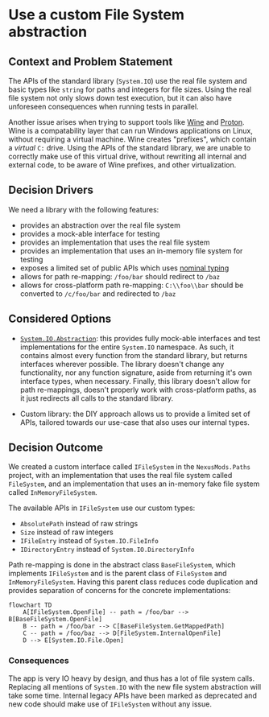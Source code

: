 # Use a custom File System abstraction

## Context and Problem Statement

The APIs of the standard library (`System.IO`) use the real file system and basic types like `string` for paths and
integers for file sizes. Using the real file system not only slows down test execution, but it can also have unforeseen
consequences when running tests in parallel.

Another issue arises when trying to support tools like [Wine](https://winehq.org)
and [Proton](https://github.com/ValveSoftware/Proton). Wine is a compatability layer that can run Windows applications
on Linux, without requiring a virtual machine. Wine creates "prefixes", which contain a _virtual_ `C:` drive. Using the
APIs of the standard library, we are unable to correctly make use of this virtual drive, without rewriting all internal
and external code, to be aware of Wine prefixes, and other virtualization.

## Decision Drivers

We need a library with the following features:

- provides an abstraction over the real file system
- provides a mock-able interface for testing
- provides an implementation that uses the real file system
- provides an implementation that uses an in-memory file system for testing
- exposes a limited set of public APIs which uses [nominal typing](../project/0004-use-nominal-typing.md)
- allows for path re-mapping: `/foo/bar` should redirect to `/baz`
- allows for cross-platform path re-mapping: `C:\\foo\\bar` should be converted to `/c/foo/bar` and redirected to `/baz`

## Considered Options

- [`System.IO.Abstraction`](https://github.com/TestableIO/System.IO.Abstractions): this provides fully mock-able
  interfaces and test implementations for the entire `System.IO` namespace. As such, it contains almost every function
  from the standard library, but returns interfaces wherever possible. The library doesn't change any functionality, nor
  any function signature, aside from returning it's own interface types, when necessary. Finally, this library doesn't
  allow for path re-mappings, doesn't properly work with cross-platform paths, as it just redirects all calls to the
  standard library.

- Custom library: the DIY approach allows us to provide a limited set of APIs, tailored towards our use-case that also
  uses our internal types.

## Decision Outcome

We created a custom interface called `IFileSystem` in the `NexusMods.Paths` project, with an implementation that uses
the real file system called `FileSystem`, and an implementation that uses an in-memory fake file system
called `InMemoryFileSystem`.

The available APIs in `IFileSystem` use our custom types:

- `AbsolutePath` instead of raw strings
- `Size` instead of raw integers
- `IFileEntry` instead of `System.IO.FileInfo`
- `IDirectoryEntry` instead of `System.IO.DirectoryInfo`

Path re-mapping is done in the abstract class `BaseFileSystem`, which implements `IFileSystem` and is the parent class
of `FileSystem` and `InMemoryFileSystem`. Having this parent class reduces code duplication and provides separation of
concerns for the concrete implementations:

```mermaid
flowchart TD
    A[IFileSystem.OpenFile] -- path = /foo/bar --> B[BaseFileSystem.OpenFile]
    B -- path = /foo/bar --> C[BaseFileSystem.GetMappedPath]
    C -- path = /foo/baz --> D[FileSystem.InternalOpenFile]
    D --> E[System.IO.File.Open]
```

### Consequences

The app is very IO heavy by design, and thus has a lot of file system calls. Replacing all mentions of `System.IO` with
the new file system abstraction will take some time. Internal legacy APIs have been marked as deprecated and new code
should make use of `IFileSystem` without any issue.
